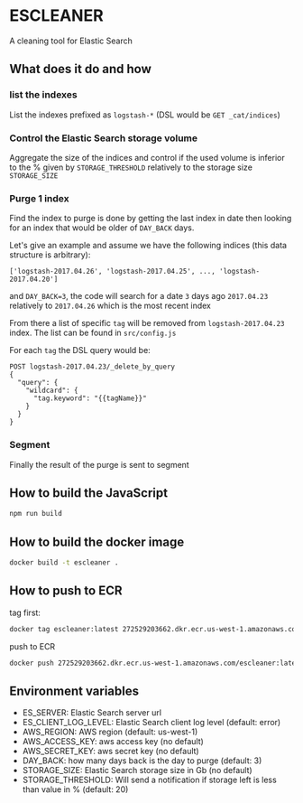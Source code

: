 # ESCLEANER

A cleaning tool for Elastic Search

## What does it do and how

### list the indexes

List the indexes prefixed as `logstash-*` (DSL would be `GET _cat/indices`)

### Control the Elastic Search storage volume

Aggregate the size of the indices and control if the used volume is inferior to the % given by `STORAGE_THRESHOLD` relatively to the storage size `STORAGE_SIZE`

### Purge 1 index

Find the index to purge is done by getting the last index in date then looking for an index 
that would be older of `DAY_BACK` days.

Let's give an example and assume we have the following indices (this data structure is arbitrary):

```
['logstash-2017.04.26', 'logstash-2017.04.25', ..., 'logstash-2017.04.20']
```
and `DAY_BACK=3`, the code will search for a date `3` days ago `2017.04.23` 
relatively to `2017.04.26` which is the most recent index

From there a list of specific `tag` will be removed from `logstash-2017.04.23` index. The list can be found in `src/config.js`

For each `tag` the DSL query would be:

```
POST logstash-2017.04.23/_delete_by_query
{
  "query": {
    "wildcard": {
      "tag.keyword": "{{tagName}}"
    }
  }
}
```

### Segment

Finally the result of the purge is sent to segment


## How to build the JavaScript
```bash
npm run build
```

## How to build the docker image

```bash
docker build -t escleaner .
```

## How to push to ECR

tag first:
```bash
docker tag escleaner:latest 272529203662.dkr.ecr.us-west-1.amazonaws.com/escleaner:latest
```

push to ECR
```bash
docker push 272529203662.dkr.ecr.us-west-1.amazonaws.com/escleaner:latest
```

## Environment variables

 - ES_SERVER: Elastic Search server url
 - ES_CLIENT_LOG_LEVEL: Elastic Search client log level (default: error)
 - AWS_REGION: AWS region (default: us-west-1)
 - AWS_ACCESS_KEY: aws access key (no default)
 - AWS_SECRET_KEY: aws secret key (no default)
 - DAY_BACK: how many days back is the day to purge (default: 3)
 - STORAGE_SIZE: Elastic Search storage size in Gb (no default)
 - STORAGE_THRESHOLD: Will send a notification if storage left is less than value in % (default: 20)

